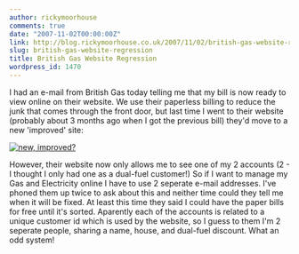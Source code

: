```yaml
---
author: rickymoorhouse
comments: true
date: "2007-11-02T00:00:00Z"
link: http://blog.rickymoorhouse.co.uk/2007/11/02/british-gas-website-regression/
slug: british-gas-website-regression
title: British Gas Website Regression
wordpress_id: 1470
---
```


I had an e-mail from British Gas today telling me that my bill is now ready to view online on their website. We use their paperless billing to reduce the junk that comes through the front door, but last time I went to their website (probably about 3 months ago when I got the previous bill) they'd move to a new 'improved' site:




[![new, improved?](/ricky/images/britishgas.png)](http://britishgas.co.uk)




However, their website now only allows me to see one of my 2 accounts (2 - I thought I only had one as a dual-fuel customer!) So if I want to manage my Gas and Electricity online I have to use 2 seperate e-mail addresses. I've phoned them up twice to ask about this and neither time could they tell me when it will be fixed. At least this time they said I could have the paper bills for free until it's sorted. Aparently each of the accounts is related to a unique customer id which is used by the website, so I guess to them I'm 2 seperate people, sharing a name, house, and dual-fuel discount. What an odd system!
